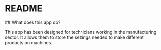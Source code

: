 # README

## What does this app do?

This app has been designed for technicians working in the manufacturing sector. It allows them to store the settings needed to make different products on machines.
